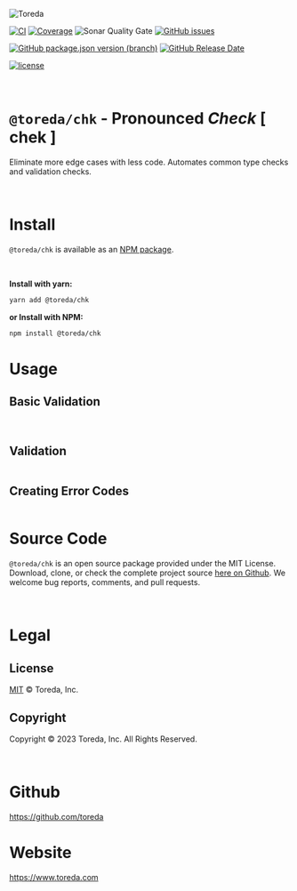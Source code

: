 ![Toreda](https://content.toreda.com/logo/toreda-logo.png)

[![CI](https://img.shields.io/github/workflow/status/toreda/chk/CI?style=for-the-badge)](https://github.com/toreda/chk/actions) [![Coverage](https://img.shields.io/sonar/coverage/toreda_cache?server=https%3A%2F%2Fsonarcloud.io&style=for-the-badge)](https://sonarcloud.io/dashboard?id=toreda_cache) ![Sonar Quality Gate](https://img.shields.io/sonar/quality_gate/toreda_cache?server=https%3A%2F%2Fsonarcloud.io&style=for-the-badge) [![GitHub issues](https://img.shields.io/github/issues/toreda/chk?style=for-the-badge)](https://github.com/toreda/chk/issues)


[![GitHub package.json version (branch)](https://img.shields.io/github/package-json/v/toreda/chk/master?style=for-the-badge)](https://github.com/toreda/chk/releases/latest)
[![GitHub Release Date](https://img.shields.io/github/release-date/toreda/chk?style=for-the-badge)](https://github.com/toreda/chk/releases/latest)

[![license](https://img.shields.io/github/license/toreda/chk?style=for-the-badge)](https://github.com/toreda/chk/blob/master/LICENSE)

&nbsp;
# `@toreda/chk` - Pronounced *Check* [ chek ]
Eliminate more edge cases with less code. Automates common type checks and validation checks.

&nbsp;

# Install
`@toreda/chk` is available as an [NPM package](https://www.npmjs.com/package/@toreda/chk).

&nbsp;

**Install with yarn:**
```bash
yarn add @toreda/chk
```

**or Install with NPM:**
```bash
npm install @toreda/chk
```

# Usage

## Basic Validation

&nbsp;
## Validation
```typescript

```


## Creating Error Codes
```typescript

```

# Source Code
`@toreda/chk` is an open source package provided under the MIT License. Download, clone, or check the complete project source [here on Github](https://www.npmjs.com/package/@toreda/chk). We welcome bug reports, comments, and pull requests.

&nbsp;
# Legal

## License
[MIT](LICENSE) &copy; Toreda, Inc.

## Copyright
Copyright &copy; 2023 Toreda, Inc. All Rights Reserved.

&nbsp;

# Github
https://github.com/toreda

# Website
https://www.toreda.com

